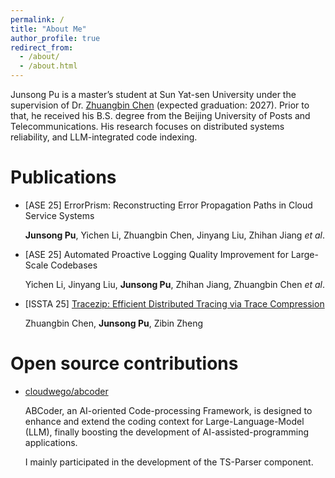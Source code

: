 ```yaml
---
permalink: /
title: "About Me"
author_profile: true
redirect_from: 
  - /about/
  - /about.html
---
```


Junsong Pu is a master’s student at Sun Yat-sen University under the supervision of Dr. [Zhuangbin Chen](https://zbchern.github.io/) (expected graduation: 2027). Prior to that, he received his B.S. degree from the Beijing University of Posts and Telecommunications. His research focuses on distributed systems reliability, and LLM-integrated code indexing.

Publications
======

* [ASE 25] ErrorPrism: Reconstructing Error Propagation Paths in Cloud Service Systems
  
  **Junsong Pu**, Yichen Li, Zhuangbin Chen, Jinyang Liu, Zhihan Jiang *et al*.

* [ASE 25] Automated Proactive Logging Quality Improvement for Large-Scale Codebases
  
  Yichen Li, Jinyang Liu, **Junsong Pu**, Zhihan Jiang, Zhuangbin Chen *et al*.

* [ISSTA 25] [Tracezip: Efficient Distributed Tracing via Trace Compression](https://dl.acm.org/doi/10.1145/3728888)
  
  Zhuangbin Chen, **Junsong Pu**, Zibin Zheng
  

Open source contributions
======

* [cloudwego/abcoder](https://github.com/cloudwego/abcoder)

  ABCoder, an AI-oriented Code-processing Framework, is designed to enhance and extend the coding context for Large-Language-Model (LLM), finally boosting the development of AI-assisted-programming applications.

  I mainly participated in the development of the TS-Parser component.

